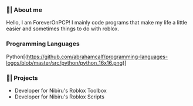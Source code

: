 ### 💖| About me
Hello, I am ForeverOnPCP! I mainly code programs that make my life a little easier and sometimes things to do with roblox.

### Programming Languages
Python[(https://github.com/abrahamcalf/programming-languages-logos/blob/master/src/python/python_16x16.png)]

### 🌱| Projects
- Developer for Nibiru's Roblox Toolbox
- Developer for Nibiru's Roblox Scripts
